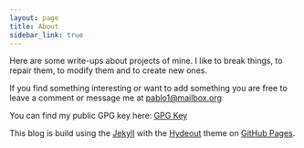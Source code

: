 ```yaml
---
layout: page
title: About
sidebar_link: true
---
```


Here are some write-ups about projects of mine. I like to break things, to repair them, to modify them and to create new ones.

If you find something interesting or want to add something you are free to leave a comment or message me at <a href="mailto:pablo1@mailbox" itemprop="email"> pablo1@mailbox.org </a>

You can find my public GPG key here: [GPG Key](pub_key.asc)


This blog is build using the [Jekyll](http://jekyllrb.com) with the [Hydeout](https://github.com/fongandrew/hydeout)
theme on [GitHub Pages](https://pages.github.com/).
